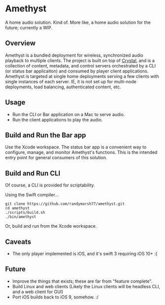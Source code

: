 # Amethyst
A home audio solution. Kind of. More like, a home audio solution for the future; currently a WIP.

## Overview
Amethyst is a bundled deployment for wireless, synchronized audio playback to multiple clients.
The project is built on top of [Crystal](https://github.com/randymarsh77/crystal), and is a collection of content, metadata, and control servers orchestrated by a CLI (or status bar applicaiton) and consumed by player client applications. Amethyst is targeted at single home deployments serving a few clients with single instances of each server. IE, it is not set up for multi-node deployments, load balancing, authenticated content, etc.

## Usage
- Run the CLI or Bar application on a Mac to serve audio.
- Run the client applications to play the audio.

## Build and Run the Bar app

Use the Xcode workspace. The status bar app is a convenient way to configure, manage, and monitor Amethyst's functions. This is the intended entry point for general consumers of this solution.

## Build and Run CLI

Of course, a CLI is provided for scriptability.

Using the Swift compiler...

```
git clone https://github.com/randymarsh77/amethyst.git
cd amethyst
./scripts/build.sh
./bin/amethyst
```

Or, build and run from the Xcode workspace.

## Caveats
- The only player implemented is iOS, and it's swift 3 requiring iOS 10+ :(

## Future
- Improve the things that exists; these are far from "feature complete".
- Build Linux and web clients (Likely the Linux clients will be headless CLI, and a web client for GUI)
- Port iOS builds back to iOS 9, somehow. :/
